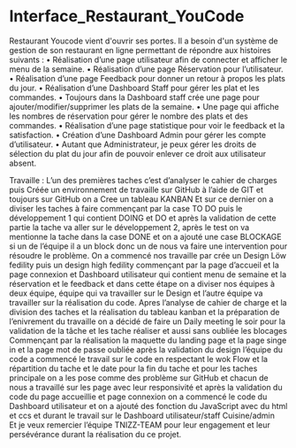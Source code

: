 # Interface_Restaurant_YouCode

Restaurant Youcode vient d'ouvrir ses portes. Il a besoin d'un système de gestion de son restaurant en ligne permettant de répondre aux histoires suivants :
•	Réalisation d’une page utilisateur afin de connecter et afficher le menu de la semaine.
•	Réalisation d’une page Réservation pour l’utilisateur.
•	Réalisation d’une page Feedback pour donner un retour à propos les plats du jour.
•	Réalisation d’une Dashboard Staff pour gérer les plat et les commandes.
•	Toujours dans la Dashboard staff crée une page pour ajouter/modifier/supprimer les plats de la semaine.
•	Une page qui affiche les nombres de réservation pour gérer le nombre des plats et des commandes.
•	Réalisation d’une page statistique pour voir le feedback et la satisfaction.
•	Création d’une Dashboard Admin pour gérer les compte d’utilisateur.
•	Autant que Administrateur, je peux gérer les droits de sélection du plat du jour afin de pouvoir enlever ce droit aux utilisateur absent. 

Travaille :
L’un des premières taches c’est d’analyser le cahier de charges puis Créée un environnement de travaille sur GitHub à l’aide de GIT et toujours sur GitHub on a Cree un tableau KANBAN
Et sur ce dernier on a diviser les taches à faire commençant par la case TO DO puis le développement 1 qui contient DOING et DO et après la validation de cette partie la tache va aller sur le développement 2, après le test on va mentionne la tache dans la case DONE et on a ajouté une case BLOCKAGE si un de l’équipe il a un block donc un de nous va faire une intervention pour résoudre le problème.
  On a commencé nos travaille par crée un Design Löw fedility puis un design high fedility commençant par la page d’accueil et la page connexion et Dashboard utilisateur qui contient menu de semaine et la réservation et le feedback et dans cette étape on a diviser nos équipes à deux équipe, équipe qui va travailler sur le Design et l’autre équipe va travailler sur la réalisation du code.
Apres l’analyse de cahier de charge et la division des taches et la réalisation du tableau kanban et la préparation de l’enivrement du travaille on a décidé de faire un Daily meeting le soir pour la validation de la tâche et les tache réaliser et aussi sans oubliée les blocages 
Commençant par la réalisation la maquette du landing page et la page singe in et la page mot de passe oubliée après la validation du design l’équipe du code a commencé le travail sur le code en respectant le wok Flow et la répartition du tache et le date pour la fin du tache et pour les taches principale on a les pose comme des problème sur GitHub et chacun de nous a travaillé sur les page avec leur responsivité et après la validation du code du page accueillie et page connexion on a commencé le code du Dashboard utilisateur et on a ajouté des fonction du JavaScript avec du html et ccs et durant le travail sur le Dashboard utilisateur/staff Cuisine/admin  
Et je veux remercier l’équipe TNIZZ-TEAM pour leur engagement et leur persévérance durant la réalisation du ce projet.
